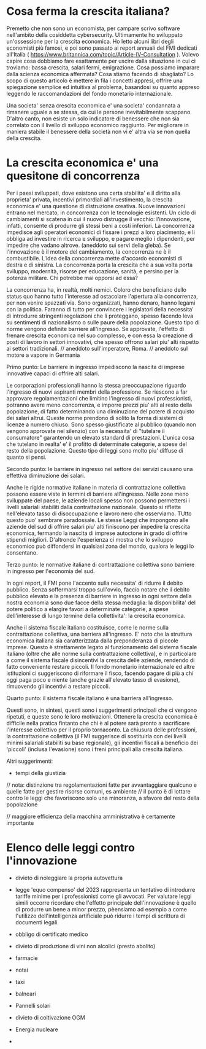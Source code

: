# Cosa ferma la crescita italiana?

Premetto che non sono un economista, per campare scrivo software nell'ambito della cosiddetta cybersecurity.
Ultimamente ho sviluppato un'ossessione per la crescita economica.
Ho letto alcuni libri degli economisti più famosi, e poi sono passato ai report annuali del FMI dedicati all'Italia 
( https://www.britannica.com/topic/Article-IV-Consultation ).
Volevo capire cosa dobbiamo fare esattamente per uscire dalla situazione in cui ci troviamo: bassa crescita, salari fermi, emigrazione.
Cosa possiamo imparare dalla scienza economica affermata? Cosa stiamo facendo di sbagliato?
Lo scopo di questo articolo è mettere in fila i concetti appresi, offrire una spiegazione semplice ed intuitiva
al problema, basandosi su quanto appreso leggendo le raccomandazioni del fondo monetario internazionale.

Una societa' senza crescita economica e' una societa' condannata a rimanere uguale a se stessa, da cui le persone inevitabilmente scappano.
D'altro canto, non esiste un solo indicatore di benessere che non sia correlato con il livello di sviluppo economico raggiunto.
Per migliorare in maniera stabile il benessere della società non vi e' altra via se non quella della crescita.

# La crescita economica e' una quesitone di concorrenza
Per i paesi sviluppati, dove esistono una certa stabilita' e il diritto alla proprieta' privata, incentivi
primordiali all'investimento, la crescita economica e' una questione di distruzione creativa.
Nuove innovazioni entrano nel mercato, in concorrenza con le tecnologie esistenti.
Un ciclo di cambiamenti si scatena in cui il nuovo distrugge il vecchio: l'innovazione, infatti, consente di produrre gli stessi beni a costi inferiori.
La concorrenza impedisce agli operatori economici di fissare i prezzi a loro piacimento, e li obbliga ad investire in ricerca e sviluppo, e pagare meglio i dipendenti, per impedire che vadano altrove. (aneddoto sui servi della gleba).
Se l'innovazione è il motore del cambiamento, la concorrenza ne è il combustibile.
L'idea della concorrenza mette d'accordo economisti di destra e di sinistra.
La concorrenza porta la crescita che a sua volta porta sviluppo, modernità, risorse per educazione, sanità, e persino per la potenza militare. Chi potrebbe mai opporsi ad essa?

La concorrenza ha, in realtà, molti nemici. 
Coloro che beneficiano dello status quo hanno tutto l'interesse ad ostacolare l'apertura alla concorrenza, per non venire spazzati via.
Sono organizzati, hanno denaro, hanno legami con la politica. Faranno di tutto per convincere i legislatori della necessita' di introdurre stringenti regolazioni che li proteggano,
spesso facendo leva su sentimenti di nazionalismo o sulle paure della popolazione.
Questo tipo di norme vengono definite barriere all'ingresso. 
Se approvate, l'effetto di frenare crescita economica nel suo complesso, e con essa la creazione di posti di lavoro in settori innovativi, che spesso offrono salari piu' alti rispetto ai settori tradizionali.
// aneddoto sull'imperatore, Roma.
// aneddoto sul motore a vapore in Germania

Primo punto: Le barriere in ingresso impediscono la nascita di imprese innovative capaci di offrire alti salari.

Le corporazioni professionali hanno la stessa preoccupazione riguardo l'ingresso di nuovi aspiranti membri della professione.
Se riescono a far approvare regolamentazioni che limitino l'ingresso di nuovi professionisti, potranno avere meno concorrenza,
e imporre prezzi piu' alti al resto della popolazione, di fatto determinando una diminuzione del potere di acquisto dei salari altrui.
Queste norme prendono di solito la forma di sistemi di licenze a numero chiuso. Sono spesso giustificate al pubblico (quando non vengono approvate nel silenzio)
con la necessita' di "tutelare il consumatore" garantendo un elevato standard di prestazioni.
L'unica cosa che tutelano in realta' e' il profitto di determinate categorie, a spese del resto della popolazione.
Questo tipo di leggi sono molto piu' diffuse di quanto si pensi.

Secondo punto: le barriere in ingresso nel settore dei servizi causano una effettiva diminuzione dei salari.

Anche le rigide normative italiane in materia di contrattazione collettiva possono essere viste in termini di barriere all'ingresso.
Nelle zone meno sviluppate del paese, le aziende locali spesso non possono permettersi i livelli salariali stabiliti dalla contrattazione nazionale.
Questo si riflette nell'elevato tasso di disoccupazione e lavoro nero che osserviamo.
TUtto questo puo' sembrare paradossale. Le stesse Leggi che impongono alle aziende del sud di offrire salari piu' alti finiscono per impedire la crescita economica,
fermando la nascita di imprese autoctone in grado di offrire stipendi migliori.
D'altronde l'esperienza ci mostra che lo sviluppo economico può diffondersi in qualsiasi zona del mondo, qualora le leggi lo consentano.

Terzo punto: le normative italiane di contrattazione collettiva sono barriere in ingresso per l'economia del sud.

In ogni report, il FMI pone l'accento sulla necessita' di ridurre il debito pubblico.
Senza soffermarsi troppo sull'ovvio, faccio notare che il debito pubblico elevato e la presenza di
barriere in ingresso in ogni settore della nostra economia sono due facce della stessa medaglia:
la disponibilita' del potere politico a elargire favori a determinate categorie, a spese dell'interesse di
lungo termine della collettivita': la crescita economica.

Anche il sistema fiscale italiano costituisce, come le norme sulla contrattazione collettiva, una barriera all'ingresso.
E' noto che la struttura economica italiana sia caratterizzata dalla preponderanza di piccole imprese.
Questo è strettamente legato al funzionamento del sistema fiscale italiano (oltre che alle norme sulla contrattazione collettiva),
e in particolare a come il sistema fiscale disincentivi la crescita delle aziende, rendendo di fatto conveniente restare piccoli.
Il fondo monetario internazionale ed altre istituzioni ci suggeriscono di riformare il fisco, facendo pagare di più a chi oggi
paga poco e niente (anche grazie all'elevato tasso di evasione), rimuovendo gli incentivi a restare piccoli.

Quarto punto: il sistema fiscale italiano è una barriera all'ingresso.

Questi sono, in sintesi, questi sono i suggerimenti principali che ci vengono ripetuti, e queste sono le loro motivazioni.
Ottenere la crescita economica è difficile nella pratica fintanto che chi è al potere sarà pronto a sacrificare l'interesse collettivo per il proprio tornaconto.
La chiusura delle professioni, la contrattazione collettiva (il FMI suggerisce di sostituirla con dei livelli minimi salariali stabiliti su base regionale),
gli incentivi fiscali a beneficio dei 'piccoli' (inclusa l'evasione) sono i freni principali alla crescita italiana.

Altri suggerimenti:
- tempi della giustizia

// nota: distinzione tra regolamentazioni fatte per avvantaggiare qualcuno e quelle fatte per gestire risorse comuni, es ambiente
// il punto è di lottare contro le leggi che favoriscono solo una minoranza, a sfavore del resto della popolazione

// maggiore efficienza della macchina amministrativa è certamente importante

# Elenco delle leggi contro l'innovazione
- divieto di noleggiare la propria autovettura
- legge 'equo compenso' del 2023 rappresenta un tentativo di introdurre tariffe minime per i professionisti come gli avvocati. Per valutare leggi simili occorre ricordare che l'effetto principale dell'innovazione è quello di produrre un bene a minor prezzo, pèensiamo ad esempio a come l'utilizzo dell'intelligenza artificiale può ridurre i tempi di scrittura di documenti legali.
- obbligo di certificato medico
- divieto di produzione di vini non alcolici (presto abolito)
- farmacie
- notai
- taxi
- balneari
- Pannelli solari
- divieto di coltivazione OGM
- Energia nucleare
  
- 
